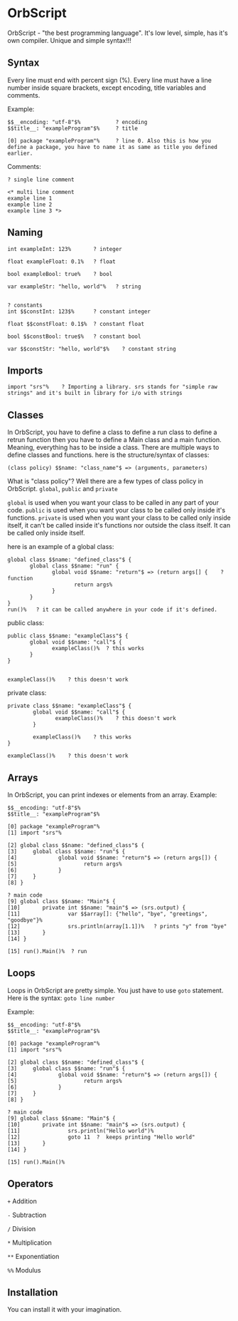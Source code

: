 # OrbScript
OrbScript - "the best programming language". It's low level, simple, has it's own compiler.
Unique and simple syntax!!!
## Syntax
Every line must end with percent sign (%).
Every line must have a line number inside square brackets, except encoding, title variables and comments.

Example:
```
$$__encoding: "utf-8"$%           ? encoding
$$title__: "exampleProgram"$%     ? title

[0] package "exampleProgram"%     ? line 0. Also this is how you define a package, you have to name it as same as title you defined earlier.
```

Comments:
```
? single line comment

<* multi line comment
example line 1
example line 2
example line 3 *>
```


## Naming
```
int exampleInt: 123%       ? integer

float exampleFloat: 0.1%   ? float

bool exampleBool: true%    ? bool

var exampleStr: "hello, world"%   ? string


? constants
int $$constInt: 123$%      ? constant integer

float $$constFloat: 0.1$%  ? constant float

bool $$constBool: true$%   ? constant bool

var $$constStr: "hello, world"$%    ? constant string
```


## Imports
```
import "srs"%    ? Importing a library. srs stands for "simple raw strings" and it's built in library for i/o with strings
```


## Classes
In OrbScript, you have to define a class to define a run class to define a retrun function then you have to define a Main class and a main function. Meaning, everything has to be inside a class.
There are multiple ways to define classes and functions.
here is the structure/syntax of classes:
```
(class policy) $$name: "class_name"$ => (arguments, parameters)
```
What is "class policy"?
Well there are a few types of class policy in OrbScript.
`global`, `public` and `private`

`global` is used when you want your class to be called in any part of your code.
`public` is used when you want your class to be called only inside it's functions.
`private` is used when you want your class to be called only inside itself, it can't be called inside it's functions nor outside the class itself. It can be called only inside itself.


here is an example of a global class:
```
global class $$name: "defined_class"$ {
       global class $$name: "run" {
              global void $$name: "return"$ => (return args[] {    ? function
                     return args%
              }
       }
}
run()%   ? it can be called anywhere in your code if it's defined.
```

public class:
```
public class $$name: "exampleClass"$ {
       global void $$name: "call"$ {
              exampleClass()%  ? this works
       }
}


exampleClass()%    ? this doesn't work
```


private class:
```
private class $$name: "exampleClass"$ {
        global void $$name: "call"$ {
               exampleClass()%    ? this doesn't work
        }

        exampleClass()%    ? this works
}

exampleClass()%    ? this doesn't work
```


## Arrays
In OrbScript, you can print indexes or elements from an array.
Example:
```
$$__encoding: "utf-8"$%
$$title__: "exampleProgram"$%

[0] package "exampleProgram"%
[1] import "srs"%

[2] global class $$name: "defined_class"$ {
[3]     global class $$name: "run"$ {
[4]             global void $$name: "return"$ => (return args[]) {
[5]                     return args%      
[6]             }
[7]     }
[8] }

? main code
[9] global class $$name: "Main"$ {
[10]       private int $$name: "main"$ => (srs.output) {
[11]               var $$array[]: {"hello", "bye", "greetings", "goodbye"}%
[12]               srs.println(array[1.1])%   ? prints "y" from "bye"       
[13]       }
[14] }

[15] run().Main()%  ? run
```


## Loops
Loops in OrbScript are pretty simple.
You just have to use `goto` statement.
Here is the syntax:
`goto line number`

Example:
```
$$__encoding: "utf-8"$%
$$title__: "exampleProgram"$%

[0] package "exampleProgram"%
[1] import "srs"%

[2] global class $$name: "defined_class"$ {
[3]     global class $$name: "run"$ {
[4]             global void $$name: "return"$ => (return args[]) {
[5]                     return args%      
[6]             }
[7]     }
[8] }

? main code
[9] global class $$name: "Main"$ {
[10]       private int $$name: "main"$ => (srs.output) {
[11]               srs.println("Hello world")%
[12]               goto 11  ?  keeps printing "Hello world"     
[13]       }
[14] }

[15] run().Main()%
```


## Operators

`+` Addition

`-` Subtraction

`/` Division

`*` Multiplication

`**` Exponentiation

`%%` Modulus


## Installation
You can install it with your imagination.
